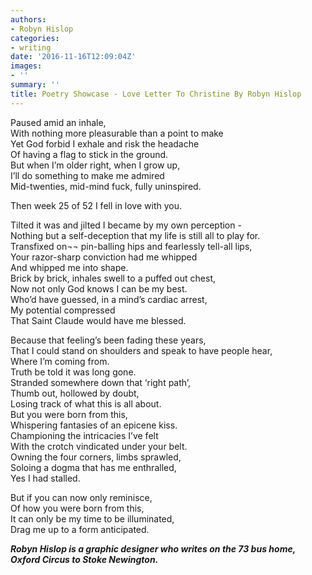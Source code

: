 ```yaml
---
authors:
- Robyn Hislop
categories:
- writing
date: '2016-11-16T12:09:04Z'
images:
- ''
summary: ''
title: Poetry Showcase - Love Letter To Christine By Robyn Hislop
---
```

Paused amid an inhale,<br> 
With nothing more pleasurable than a point to make<br> 
Yet God forbid I exhale and risk the headache<br>
Of having a flag to stick in the ground.<br>
But when I’m older right, when I grow up,<br> 
I’ll do something to make me admired<br>
Mid-twenties, mid-mind fuck, fully uninspired.<br>

Then week 25 of 52 I fell in love with you.<br>

Tilted it was and jilted I became by my own perception -<br>
Nothing but a self-deception that my life is still all to play for.<br>
Transfixed on¬¬ pin-balling hips and fearlessly tell-all lips,<br>
Your razor-sharp conviction had me whipped<br>
And whipped me into shape.<br>
Brick by brick, inhales swell to a puffed out chest,<br>
Now not only God knows I can be my best.<br>
Who’d have guessed, in a mind’s cardiac arrest,<br>
My potential compressed<br>
That Saint Claude would have me blessed.<br>

Because that feeling’s been fading these years,<br>
That I could stand on shoulders and speak to have people hear,<br>
Where I’m coming from.<br>
Truth be told it was long gone.<br>
Stranded somewhere down that ‘right path’,<br>
Thumb out, hollowed by doubt,<br>
Losing track of what this is all about.<br>
But you were born from this,<br>
Whispering fantasies of an epicene kiss.<br>
Championing the intricacies I’ve felt<br>
With the crotch vindicated under your belt.<br>
Owning the four corners, limbs sprawled,<br>
Soloing a dogma that has me enthralled,<br>
Yes I had stalled.<br>

But if you can now only reminisce,<br>
Of how you were born from this,<br>
It can only be my time to be illuminated,<br>
Drag me up to a form anticipated.<br>

**_Robyn Hislop is a graphic designer who writes on the 73 bus home, Oxford Circus to Stoke Newington._**